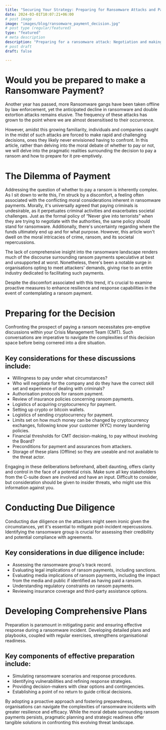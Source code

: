 ```yaml
---
title: "Securing Your Strategy: Preparing for Ransomware Attacks and Payment Dilemmas"
date: 2024-03-01T10:07:21+06:00
# post image
image: "images/blog/ransomware_payment_decision.jpg"
# post type (regular/featured)
type: "featured"
# meta description
description: "Preparing for a ransomware attack: Negotiation and making a Payment"
# post draft
draft: false

---
```


# Would you be prepared to make a Ransomware Payment?

Another year has passed, more Ransomware gangs have been taken offline by law enforcement, yet the anticipated decline in ransomware and double extortion attacks remains elusive. The frequency of these attacks has grown to the point where we are almost desensitised to their occurrence.

However, amidst this growing familiarity, individuals and companies caught in the midst of such attacks are forced to make rapid and challenging decisions, ones they likely never envisioned having to confront. In this article, rather than delving into the moral debate of whether to pay or not, we will delve into the pragmatic realities surrounding the decision to pay a ransom and how to prepare for it pre-emptively.

# The Dilemma of Payment

Addressing the question of whether to pay a ransom is inherently complex. As I sit down to write this, I'm struck by a discomfort, a feeling often associated with the conflicting moral considerations inherent in ransomware payments. Morally, it's universally agreed that paying criminals is undesirable, as it perpetuates criminal activities and exacerbates societal challenges. Just as the formal policy of “Never give into terrorists” when they are trying to negotiate with the authorities, the same policy should stand for ransomware. Additionally, there's uncertainty regarding where the funds ultimately end up and for what purpose. However, this article won't dwell on the moral intricacies of crime, ransom, and its societal repercussions.

The lack of comprehensive insight into the ransomware landscape renders much of the discourse surrounding ransom payments speculative at best and unsupported at worst. Nonetheless, there's been a notable surge in organisations opting to meet attackers' demands, giving rise to an entire industry dedicated to facilitating such payments.

Despite the discomfort associated with this trend, it's crucial to examine proactive measures to enhance resilience and response capabilities in the event of contemplating a ransom payment.

# Preparing for the Decision

Confronting the prospect of paying a ransom necessitates pre-emptive discussions within your Crisis Management Team (CMT). Such conversations are imperative to navigate the complexities of this decision space before being cornered into a dire situation.

## Key considerations for these discussions include:

- Willingness to pay under what circumstances?
- Who will negotiate for the company and do they have the correct skill set and experience of dealing with criminals?
- Authorisation protocols for ransom payment.
- Review of insurance policies concerning ransom payments.
- Logistics of acquiring cryptocurrency for payment.
- Setting up crypto or bitcoin wallets.
- Logistics of sending cryptocurrency for payment.
- Limits set on how much money can be changed by cryptocurrency exchanges, following know your customer (KYC) money laundering policies.
- Financial thresholds for CMT decision-making, to pay without involving the Board?
- Preconditions for payment and assurances from attackers.
- Storage of these plans (Offline) so they are useable and not available to the threat actor.

Engaging in these deliberations beforehand, albeit daunting, offers clarity and control in the face of a potential crisis. Make sure all key stakeholders from the C-suite down are involved and have an input. Difficult to consider, but consideration should be given to insider threats, who might use this information against you.

# Conducting Due Diligence

Conducting due diligence on the attackers might seem ironic given the circumstances, yet it's essential to mitigate post-incident repercussions. Identifying the ransomware group is crucial for assessing their credibility and potential compliance with agreements.

## Key considerations in due diligence include:

- Assessing the ransomware group's track record.
- Evaluating legal implications of ransom payments, including sanctions.
- Evaluating media implications of ransom payments, including the impact from the media and public if identified as having paid a ransom.
- Understanding regulatory constraints on ransom payments.
- Reviewing insurance coverage and third-party assistance options.

# Developing Comprehensive Plans

Preparation is paramount in mitigating panic and ensuring effective response during a ransomware incident. Developing detailed plans and playbooks, coupled with regular exercises, strengthens organisational readiness.

## Key components of effective preparation include:

- Simulating ransomware scenarios and response procedures.
- Identifying vulnerabilities and refining response strategies.
- Providing decision-makers with clear options and contingencies.
- Establishing a point of no return to guide critical decisions.

By adopting a proactive approach and fostering preparedness, organisations can navigate the complexities of ransomware incidents with greater resilience and efficacy. While the moral debate surrounding ransom payments persists, pragmatic planning and strategic readiness offer tangible solutions in confronting this evolving threat landscape.


